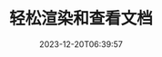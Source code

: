 ---
############################# Static ##########################
layout: "family"
date: 2023-12-20T06:39:57
draft: false

product: "Viewer"
product_tag: "viewer"

############################# Head ############################
head_title: "文档渲染与查看 API | 本地部署文档查看器 SDK 与在线服务"
head_description: "轻松免费地渲染和查看 Word、PDF、Excel、Powerpoint 或图像文件"

############################# Header ##########################
title: "轻松渲染和查看文档"
description: |
  强大的文档查看器 SDK，支持将多种文件渲染为 PDF、HTML 和图像。

  从各种来源加载文档，包括文件、流、URL、FTP 服务器、Amazon S3、Azure Blob 存储等。

  生成响应式 HTML 页面、保护输出 PDF 文件并重新排序其页面、旋转页面、渲染注释和注释（如果需要）。

############################# Platforms ############################
supported_platforms:
  enable: true  
  head_title: "选择您的平台"
  title: "支持的平台"
  description: "GroupDocs.Viewer 库支持以下操作系统和框架"
  details_link_title: "了解更多"
  items:
    # supported_platforms loop
    - title: ".NET"
      description: "GroupDocs.Viewer for .NET"
      color: "blue"
      tag: "net"
      link: "/viewer/net/"
      features_link: "https://docs.groupdocs.com/viewer/net/system-requirements/"
      features:
        # features loop
        - content: ".NET Framework 4.6.2+  <br>  .NET Core 3.1  <br>  .NET 6+"
          rows: "3"
        # features loop
        - content: "Windows, Linux"
          rows: "1"
        # features loop
        - content: "180 多种文件格式"
          rows: "1"
        # features loop
        - content: "ASP.NET Core 的 UI 包"
          rows: "1"
        # features loop
        - content: "ASP.NET WebForms Demo  <br>  ASP.NET MVC Demo  <br>  ASP.NET Core Demo"
          rows: "3"
    
    # supported_platforms loop
    - title: "Java"
      description: "GroupDocs.Viewer for Java"
      color: "red"
      tag: "java"
      link: "/viewer/java/"
      features_link: "https://docs.groupdocs.com/viewer/java/system-requirements/"
      features:
        # features loop
        - content: "J2SE 8.0 (1.8)+"
          rows: "3"
        # features loop
        - content:  "Windows, Linux, macOS"
          rows: "1"       
        # features loop
        - content: "180 多种文件格式"
          rows: "1"
        # features loop
        - content:  "Spring 和 Dropwizard 的 UI 包"
          rows: "1"
        # features loop
        - content:  "Spring Demo  <br>  Dropwizard demo"
          rows: "3"

    # supported_platforms loop
    - title: "Node.js"
      description: "GroupDocs.Viewer for Node.js"
      color: "green"
      tag: "nodejs-java"
      link: "/viewer/nodejs-java/"
      features_link: "https://docs.groupdocs.com/viewer/nodejs-java/system-requirements/"
      features:
        # features loop
        - content: "Node.js 16+  <br>  and J2SE 8.0 (1.8)+"
          rows: "3"
        # features loop
        - content:  "Windows, Linux, macOS"
          rows: "1"
        # features loop
        - content:  "180 多种文件格式"
          rows: "1"
        # features loop
        - content:  "UI 包 - 即将推出"
          rows: "1" 
        # features loop
        - content:  "演示 - 即将推出"
          rows: "3" 

    # supported_platforms loop
    - title: "Python"
      description: "GroupDocs.Viewer for Python"
      color: "yellow"
      tag: "python-net"
      link: "/viewer/python-net/"
      features_link: "https://docs.groupdocs.com/viewer/python-net/system-requirements/"
      features:
        # features loop
        - content: "Python 3.9+  <br>  and .Net 6+"
          rows: "3"
        # features loop
        - content:  "Windows, Linux, macOS"
          rows: "1"
        # features loop
        - content:  "180 多种文件格式"
          rows: "1"
        # features loop
        - content:  "UI 包 - 即将推出"
          rows: "1" 
        # features loop
        - content:  "演示 - 即将推出"
          rows: "3" 

############################# Features ############################

features:
  enable: true
  title: "GroupDocs.Viewer 的功能集"
  description: "API 可在应用程序中将不同类型的文件呈现为 HTML、PDF、PNG 和 JPEG，以便无需第三方软件即可查看它们。"

  items:
    # feature loop
    - icon: "view"
      title: "查看文档和图像"
      content: "通过将文档呈现为 HTML、PDF、PNG 和 JPEG 文件来查看文档。"

    # feature loop
    - icon: "password"
      title: "打开受保护的文档"
      content: "指定打开加密文档的密码。"

    # feature loop
    - icon: "load"
      title: "从任何地方加载文件"
      content: "从各种文件、URL、FTP 服务器、Amazon S3 等加载文档。"
    
    # feature loop
    - icon: "pages"
      title: "渲染所有或特定页面"
      content: "指定要呈现的页码范围。"


############################# Code samples ############################
code_samples:
  enable: true
  title: "GroupDocs.Viewer 代码示例"
  description: "C#、Java、TypeScript 中典型 GroupDocs.Viewer 操作的一些用例"
  items:
    # code sample loop
    - title: "如何将 DOCX 文件渲染为 PDF"
      content: |
       将 DOCX 文档渲染为 PDF，无需安装 Microsoft Word 或其他软件。在 .NET 应用程序中轻松加载和查看 DOCX 文件，无论是 Web 应用程序还是桌面应用程序。以下是如何将 DOCX 文件呈现为 PDF 的示例：
      samples:
        - language: "C#"
          color: "blue"
          content: |
            ```csharp {style=abap}   
            // 加载 DOCX 文件进行渲染
            using (Viewer viewer = new Viewer("sample.docx"))
            {
              // 将 DOCX 渲染为 PDF 文件
              PdfViewOptions viewOptions = new PdfViewOptions();
              viewer.View(viewOptions);
            }
            ```
        - language: "Java"
          color: "red"
          content: |
            ```java {style=abap}   
            import com.groupdocs.viewer.Viewer;
            import com.groupdocs.viewer.options.PdfViewOptions;
            // ...
            // 加载 DOCX 文件进行渲染
            try (Viewer viewer = new Viewer("sample.docx")) {
                // 将 DOCX 渲染为 PDF 文件
                PdfViewOptions viewOptions = new PdfViewOptions();
                viewer.view(viewOptions);
            }
            ```
        - language: "TypeScript"
          color: "green"
          content: |
            ```javascript {style=abap}  
            // 加载 DOCX 文件进行渲染
            const viewer = new groupdocs.viewer.Viewer("sample.docx")
            
            // 将 DOCX 渲染为 PDF 文件
            const viewOptions = groupdocs.viewer.PdfViewOptions(output.pdf)
            viewer.view(viewOptions)
            ```

        - language: "Python"
          color: "yellow"
          content: |
            ```python {style=abap} 
            import groupdocs.viewer as gv
            import groupdocs.viewer.options as gvo   
            // 加载 DOCX 文件进行渲染
            with gv.Viewer("sample.docx") as viewer:
            
                // 将 DOCX 渲染为 PDF 文件
                viewOptions = gvo.PdfViewOptions("output.pdf")
                viewer.view(viewOptions)
            ```

############################# Formats ############################
formats:
  enable: true
  title:  "支持 180 多种文件格式"
  description: "GroupDocs.Viewer支持最流行的的操作[文件格式](https://docs.groupdocs.com/viewer/net/supported-document-formats/)"


############################# Metrics ############################

metrics:
  enable: true
  title: "深入的指标和统计见解"
  description: "深入了解我们的关键数据的详细分类，提供有关我们的成就、影响和增长的全面指标和统计见解。"

  items:
    # metrics loop
    - number: "180+"
      title: "支持的格式"
      content: "轻松轻松查看 180 多种文件格式，包括文档、图像和 CAD 绘图。借助我们全面的查看解决方案，打破兼容性障碍并轻松访问各种文件。"
    # metrics loop
    - number: "1.0M"
      title: "NuGet 下载"
      content: "我们的 NuGet 包解决方案已成为开发人员社区中值得信赖且广泛采用的资源，为无数项目提供无缝集成和有价值的功能。"

    # metrics loop
    - number: "10+"
      title: "图书馆"
      content: "我们的产品包括 10 多个库，提供先进的功能来优化性能。这些库旨在以无与伦比的功能满足不同的开发需求。"
    
    # metrics loop
    - number: "100+"
      title: "快乐的顾客"
      content: "为全球最具标志性的品牌提供服务。了解为什么数百人喜欢 GroupDocs.Viewer！探索无缝导航、便捷协作和无与伦比的易用性。立即加入！"


############################# Customers ############################
# logo size X1 => 170:70  X2 => 340 : 140

customers:
  enable: true
  title: "我们满意的客户"
  description: "GroupDocs 库被世界各地的全球知名和杰出品牌所采用。"

  items:
    # customers loop
    - title: "BenQ Corporation"
      logo: "benq"
    # customers loop
    - title: "Nasdaq Stock Market"
      logo: "nasdaq"
    # customers loop
    - title: "AT&T Inc."
      logo: "att"
    # customers loop
    - title: "AstraZeneca"
      logo: "astrazeneca"
    # customers loop
    - title: "Central Bank of Argentina"
      logo: "argentinacentralbank"
    # customers loop
    - title: "Roche Holding AG"
      logo: "roche"
    # customers loop
    - title: "Capita"
      logo: "capita"
    # customers loop
    - title: "Axa S.A."
      logo: "axa"
    # customers loop
    - title: "Instructure Inc."
      logo: "instructure"
     # customers loop
    - title: "Wipro"
      logo: "wipro"



############################# Actions ############################

actions:
  enable: true
  title: "准备好开始了吗？"
  description: "免费试用 GroupDocs.Viewer 功能或申请许可证"

  items:
    #  loop
    - title: ".NET"
      link: "/viewer/net/"
      color: "blue"
        #  loop
    - title: "Java"
      link: "/viewer/java/"
      color: "red"
        #  loop
    - title: "Node.js"
      link: "/viewer/nodejs-java/"
      color: "green"
        #  loop
    - title: "Python"
      link: "/viewer/python-net/"
      color: "yellow"

############################# Faq ############################

faq:
  enable: true
  title: "常见问题和疑虑"
  description: "在我们的常见问题解答部分查找常见问题的答案，以快速解决您的疑问和疑虑。"

  items:
    #  loop
    - question: "我可以在购买前评估 GroupDocs 产品吗？"
      answer: |
        是的！所有 GroupDocs 产品均提供无风险评估版本。我们强烈鼓励开发人员在购买前下载并试用我们的 API，以确保它们 100% 满足您的需求。
    #  loop
    - question: "GroupDocs 是否进行产品演示？"
      answer: |
        不，我们的重点是 API 并打造功能最强大、最稳定的产品。我们确实以[临时许可证](https://purchase.groupdocs.com/temporary-license/)的形式提供功能齐全的免费试用版，以便您可以亲自测试该产品。
    #  loop
    - question: "我在哪里可以下载该产品？"
      answer: |
        所有产品都可以从[网站](https://releases.groupdocs.com)下载。我们不会通过邮件发送我们软件的物理副本。    
    #  loop
    - question: "GroupDocs 开发人员许可证是按用户还是按指定用户授予的？"
      answer: |
        GroupDocs 开发人员许可证是按用户授予的，而不是按指定用户授予的。我们了解编码团队的成员可能会随着时间的推移而发生变化，并且每次发生时都必须更新许可是不切实际的。
    #  loop
    - question: "我们是否只需要为活跃的开发人员授予许可？例如，我们有一个由两名开发人员组成的团队从事 A 班次工作，而另一个由两名开发人员组成的团队从事 B 班次工作……在这种情况下，我们需要两个还是四个许可证？"
      answer: |
        所有从事该项目的开发人员都需要获得许可。在这种情况下，GroupDocs 会将您的团队视为有四名成员（即使他们在不同的时间工作）。

############################# Cloud ############################

cloud_links:
  enable: true
  title: "GroupDocs.Viewer 低代码 API"
  description: "使用我们基于云的 REST API 加速任何类型应用程序中的文档或图像查看"

  items:
    #  loop
    - icon: "groupdocs_viewer-for-curl"
      title: "GroupDocs.Viewer Cloud for cURL"
      link: "https://products.groupdocs.cloud/viewer/curl"
      content: "使用 cURL RESTful 文档查看器 API 在您的应用程序中高效地呈现和展示 Microsoft Office、PDF 和各种其他标准文件格式。"

    #  loop
    - icon: "groupdocs_viewer-for-net"
      title: "GroupDocs.Viewer Cloud for .NET"
      link: "https://products.groupdocs.cloud/viewer/net"
      content: "使用 Cloud SDK for .NET 增强 .NET 应用程序中的文档查看功能。无缝查看 HTML、PDF 或图像格式的文档。"
    #  loop
    - icon: "groupdocs_viewer-for-java"
      title: "GroupDocs.Viewer Cloud for Java"
      link: "https://products.groupdocs.cloud/viewer/java"
      content: "使用专门构建的 Java 文档查看器 SDK 将高级文档呈现功能集成到您的 Java 应用程序中。"

############################# Apps ############################

app_links:
  enable: true
  title: "GroupDocs.Viewer NoCode 应用程序"
  description: "在线应用程序允许您在浏览器中查看 180 多种流行的文件格式"

  items:
    #  loop
    - icon: "groupdocs_viewer-app"
      title: "GroupDocs.Viewer Total"
      link: "https://products.groupdocs.app/viewer/total"
      content: "探索免费的在线应用程序，直接从您喜欢的网络浏览器查看 180 多种文件格式。"

    #  loop
    - icon: "groupdocs_words-app"
      title:  "GroupDocs.Viewer DOCX"
      link: "https://products.groupdocs.app/viewer/docx"
      content: "基于 Web 的工具，用于在各种设备上轻松查看 Microsoft Word 文件。"

    #  loop
    - icon: "groupdocs_pdf-app"
      title:  "GroupDocs.Viewer PDF"
      link: "https://products.groupdocs.app/viewer/pdf"
      content: "使用免费的 PDF 查看器在线打开和查看 PDF 文件。"
    

---